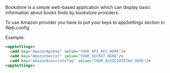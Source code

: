 Bookstore is a simple web-based application which can display basic information about books finds by bookstore providers.

To use Amazon provider you have to put your keys to appSettings section in Web.config

Example:

```xml
<appSettings>
  <add key="AmazonApiKey" value="YOUR_API_KEY_HERE"/>
  <add key="AmazonSecret" value="YOUR_SECRET_HERE"/>
  <add key="AmazonAssociateTag" value="YOUR_ASSOCIATETAG_HERE"/>
<appSettings>
```